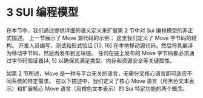 # 3 SUI 编程模型

在本节中，我们通过提供详细的语义定义来扩展第 2 节中对 Sui 编程模型的非正式描述。 上一节展示了 Move 源代码的示例； 这里我们定义了 Move 字节码的结构。 开发人员编写、测试和形式验证 \[10, 16] 在本地移动源代码，然后将其编译为移动字节码，然后再发布到区块链。 任何在链上发布的 Move 字节码都必须通过字节码验证器\[4, 5] 以确保其满足类型、内存和资源安全等关键属性。

如第 2 节所述，Move 是一种与平台无关的语言，无需分叉核心语言即可适应不同系统的特定需求。 在以下描述中，我们定义了核心 Move 语言（用黑色文本表示）和扩展核心 Move 语言（用橙色文本表示）的 Sui 特定功能的两个概念。

